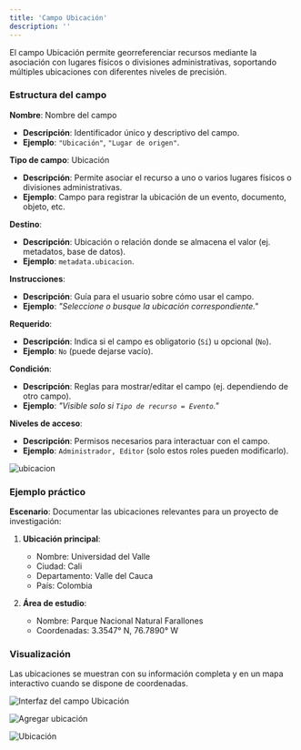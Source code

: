 ```yaml
---
title: 'Campo Ubicación'
description: ''
---
```


El campo Ubicación permite georreferenciar recursos mediante la asociación con lugares físicos o divisiones administrativas, soportando múltiples ubicaciones con diferentes niveles de precisión.

### Estructura del campo
**Nombre**: Nombre del campo  
- **Descripción**: Identificador único y descriptivo del campo.  
- **Ejemplo**: `"Ubicación"`, `"Lugar de origen"`.

**Tipo de campo**: Ubicación  
- **Descripción**: Permite asociar el recurso a uno o varios lugares físicos o divisiones administrativas.  
- **Ejemplo**: Campo para registrar la ubicación de un evento, documento, objeto, etc.

**Destino**:  
- **Descripción**: Ubicación o relación donde se almacena el valor (ej. metadatos, base de datos).  
- **Ejemplo**: `metadata.ubicacion`.

**Instrucciones**:  
- **Descripción**: Guía para el usuario sobre cómo usar el campo.  
- **Ejemplo**: *"Seleccione o busque la ubicación correspondiente."*

**Requerido**:  
- **Descripción**: Indica si el campo es obligatorio (`Sí`) u opcional (`No`).  
- **Ejemplo**: `No` (puede dejarse vacío).

**Condición**:  
- **Descripción**: Reglas para mostrar/editar el campo (ej. dependiendo de otro campo).  
- **Ejemplo**: *"Visible solo si `Tipo de recurso = Evento`."*

**Niveles de acceso**:  
- **Descripción**: Permisos necesarios para interactuar con el campo.  
- **Ejemplo**: `Administrador, Editor` (solo estos roles pueden modificarlo).

![ubicacion](/archihub.github.io/imagenes/ubicacion.png)

### Ejemplo práctico
**Escenario**: Documentar las ubicaciones relevantes para un proyecto de investigación:

1. **Ubicación principal**:
   - Nombre: Universidad del Valle
   - Ciudad: Cali
   - Departamento: Valle del Cauca
   - País: Colombia

2. **Área de estudio**:
   - Nombre: Parque Nacional Natural Farallones
   - Coordenadas: 3.3547° N, 76.7890° W

### Visualización
Las ubicaciones se muestran con su información completa y en un mapa interactivo cuando se dispone de coordenadas.

![Interfaz del campo Ubicación](/archihub.github.io/imagenes/ubicacion.png)

![Agregar ubicación](/archihub.github.io/imagenes/agregar_ubicacion.png)

![Ubicación](/archihub.github.io/imagenes/ejemplo-ubicaciones.png) 